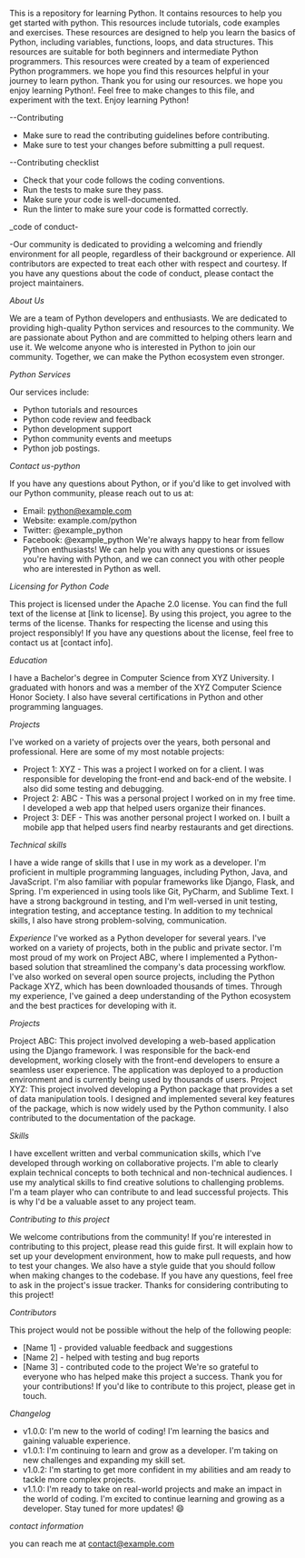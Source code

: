 This is a repository for learning Python.
It contains resources to help you get started with python.
This resources include tutorials, code examples and exercises.
These resources are designed to help you learn the basics of Python, including variables, functions, loops, and data structures.
This resources are suitable for both beginners and intermediate Python programmers.
This resources were created by a team of experienced Python programmers.
we hope you find this resources helpful in your journey to learn python.
Thank you for using our resources. we hope you enjoy learning Python!.
Feel free to make changes to this file, and experiment with the text. 
Enjoy learning Python!

--Contributing
- Make sure to read the contributing guidelines before contributing.
- Make sure to test your changes before submitting a pull request.

--Contributing checklist
- Check that your code follows the coding conventions.
- Run the tests to make sure they pass.
- Make sure your code is well-documented.
- Run the linter to make sure your code is formatted correctly.

_code of conduct-

-Our community is dedicated to providing a welcoming and friendly environment for all people, regardless of their background or experience. All contributors are expected to treat each other with respect and courtesy. If you have any questions about the code of conduct, please contact the project maintainers.

_About Us_

We are a team of Python developers and enthusiasts. We are dedicated to providing high-quality Python services and resources to the community. We are passionate about Python and are committed to helping others learn and use it. We welcome anyone who is interested in Python to join our community. Together, we can make the Python ecosystem even stronger.

_Python Services_

Our services include:
- Python tutorials and resources
- Python code review and feedback
- Python development support
- Python community events and meetups
- Python job postings.

_Contact us-python_

 If you have any questions about Python, or if you'd like to get involved with our Python community, please reach out to us at:
- Email: python@example.com
- Website: example.com/python
- Twitter: @example_python
- Facebook: @example_python
We're always happy to hear from fellow Python enthusiasts! We can help you with any questions or issues you're having with Python, and we can connect you with other people who are interested in Python as well.

_Licensing for Python Code_

This project is licensed under the Apache 2.0 license. You can find the full text of the license at [link to license]. By using this project, you agree to the terms of the license. Thanks for respecting the license and using this project responsibly! If you have any questions about the license, feel free to contact us at [contact info].

_Education_

 I have a Bachelor's degree in Computer Science from XYZ University. I graduated with honors and was a member of the XYZ Computer Science Honor Society. I also have several certifications in Python and other programming languages.

_Projects_

 I've worked on a variety of projects over the years, both personal and professional. Here are some of my most notable projects:
- Project 1: XYZ - This was a project I worked on for a client. I was responsible for developing the front-end and back-end of the website. I also did some testing and debugging.
- Project 2: ABC - This was a personal project I worked on in my free time. I developed a web app that helped users organize their finances.
- Project 3: DEF - This was another personal project I worked on. I built a mobile app that helped users find nearby restaurants and get directions.

_Technical skills_

 I have a wide range of skills that I use in my work as a developer. I'm proficient in multiple programming languages, including Python, Java, and JavaScript. I'm also familiar with popular frameworks like Django, Flask, and Spring. I'm experienced in using tools like Git, PyCharm, and Sublime Text. I have a strong background in testing, and I'm well-versed in unit testing, integration testing, and acceptance testing. In addition to my technical skills, I also have strong problem-solving, communication.

_Experience_
 I've worked as a Python developer for several years. I've worked on a variety of projects, both in the public and private sector. I'm most proud of my work on Project ABC, where I implemented a Python-based solution that streamlined the company's data processing workflow. I've also worked on several open source projects, including the Python Package XYZ, which has been downloaded thousands of times. Through my experience, I've gained a deep understanding of the Python ecosystem and the best practices for developing with it.

_Projects_

Project ABC: This project involved   developing a web-based application using the Django framework. I was responsible for the back-end development, working closely with the front-end developers to ensure a seamless user experience. The application was deployed to a production environment and is currently being used by thousands of users.
Project XYZ: This project involved developing a Python package that provides a set of data manipulation tools. I designed and implemented several key features of the package, which is now widely used by the Python community. I also contributed to the documentation of the package.

_Skills_

 I have excellent written and verbal communication skills, which I've developed through working on collaborative projects. I'm able to clearly explain technical concepts to both technical and non-technical audiences. I use my analytical skills to find creative solutions to challenging problems. I'm a team player who can contribute to and lead successful projects. This is why I'd be a valuable asset to any project team.

_Contributing to this project_

We welcome contributions from the community! If you're interested in contributing to this project, please read this guide first. It will explain how to set up your development environment, how to make pull requests, and how to test your changes. We also have a style guide that you should follow when making changes to the codebase. If you have any questions, feel free to ask in the project's issue tracker. Thanks for considering contributing to this project!

_Contributors_

This project would not be possible without the help of the following people:
- [Name 1] - provided valuable feedback and suggestions
- [Name 2] - helped with testing and bug reports
- [Name 3] - contributed code to the project
We're so grateful to everyone who has helped make this project a success. Thank you for your contributions! If you'd like to contribute to this project, please get in touch.

_Changelog_

- v1.0.0: I'm new to the world of coding! I'm learning the basics and gaining valuable experience.
- v1.0.1: I'm continuing to learn and grow as a developer. I'm taking on new challenges and expanding my skill set.
- v1.0.2: I'm starting to get more confident in my abilities and am ready to tackle more complex projects.
- v1.1.0: I'm ready to take on real-world projects and make an impact in the world of coding. I'm excited to continue learning and growing as a developer. Stay tuned for more updates! 😄

_contact information_

you can reach me at
contact@example.com
